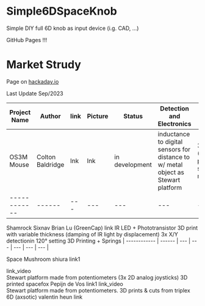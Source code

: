 # Simple6DSpaceKnob
Simple DIY full 6D knob as input device (i.g. CAD, ...)

GitHub Pages !!!

# Market Strudy
Page on [hackaday.io](https://hackaday.io/pages/1354157)

Last Update Sep/2023

| Project Name	| Author | link | Picture | Status | Detection and Electronics |	Mechanics |
| ------------  |  ------ | --- | --- | --- | --- | --- |
| OS3M Mouse	| Colton Baldridge | lnk | lnk | in development | inductance to digital sensors for distance to w/ metal object as Stewart platform | 3D print (included printed spring mechanism) |
| ------------  |  ------ | --- | --- | --- | --- | --- |
Shamrock Sixnav	Brian Lu
(GreenCap)	link
	IR LED + Phototransistor
3D print with variable thickness (damping of IR light by displacement)
3x X/Y detectionin 120° setting
	3D
Printing + Springs
| ------------  |  ------ | --- | --- | --- | --- | --- |

Space Mushroom	shiura	link1

link_video	
	Stewart platform made from potentiometers (3x 2D analog joysticks)	3D printed
spacefox	Pepijn de Vos	link1
link_video	
	Stewart platform made from potentiometers.	3D prints & cuts from triplex
6D (axsotic)	valentin heun	link		
	
